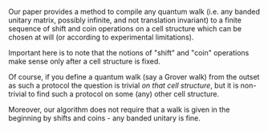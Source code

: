 Our paper provides a method to compile any quantum walk (i.e. any banded unitary matrix, possibly infinite, and not translation invariant) to a finite sequence of shift and coin operations on a cell structure which can be chosen at will (or according to experimental limitations). 

Important here is to note that the notions of "shift" and "coin" operations make sense only after a cell structure is fixed.

Of course, if you define a quantum walk (say a Grover walk) from the outset as such a protocol the question is trivial *on that cell structure*, but it is non-trivial to find such a protocol on some (any) other cell structure.

Moreover, our algorithm does not require that a walk is given in the beginning by shifts and coins - any banded unitary is fine.
